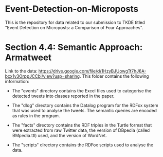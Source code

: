 # Event-Detection-on-Microposts
This is the repository for data related to our submission to TKDE titled "Event Detection on Microposts: a Comparison of Four Approaches".

# Section 4.4: Semantic Approach: Armatweet

Link to the data: https://drive.google.com/file/d/1HzyBJUowgTt7hJ6A-bcx1v3OrppJCCbi/view?usp=sharing. This folder contains the following information:

- The "events" directory contains the Excel files used to categorise
  the detected tweets into classes reported in the paper.

- The "dlog" directory contains the Datalog program for the RDFox
  system that was used to analyse the tweets. The semantic queries
  are encoded as rules in the program.

- The "facts" directory contains the RDF triples in the Turtle format
  that were extracted from raw Twitter data, the version of DBpedia
  (called BMpedia.ttl) used, and the version of WordNet.

- The "scripts" directory contains the RDFox scripts used to analyse
  the data.
